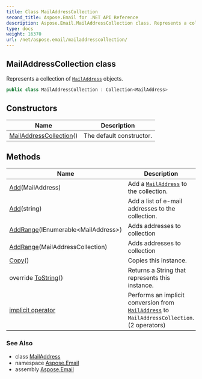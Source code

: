 ```yaml
---
title: Class MailAddressCollection
second_title: Aspose.Email for .NET API Reference
description: Aspose.Email.MailAddressCollection class. Represents a collection of MailAddress objects
type: docs
weight: 16370
url: /net/aspose.email/mailaddresscollection/
---
```

## MailAddressCollection class

Represents a collection of [`MailAddress`](../mailaddress/) objects.

```csharp
public class MailAddressCollection : Collection<MailAddress>
```

## Constructors

| Name | Description |
| --- | --- |
| [MailAddressCollection](mailaddresscollection/)() | The default constructor. |

## Methods

| Name | Description |
| --- | --- |
| [Add](../../aspose.email/mailaddresscollection/add/#add)(MailAddress) | Add a [`MailAddress`](../mailaddress/) to the collection. |
| [Add](../../aspose.email/mailaddresscollection/add/#add_2)(string) | Add a list of e-mail addresses to the collection. |
| [AddRange](../../aspose.email/mailaddresscollection/addrange/#addrange_1)(IEnumerable&lt;MailAddress&gt;) | Adds addresses to collection |
| [AddRange](../../aspose.email/mailaddresscollection/addrange/#addrange)(MailAddressCollection) | Adds addresses to collection |
| [Copy](../../aspose.email/mailaddresscollection/copy/)() | Copies this instance. |
| override [ToString](../../aspose.email/mailaddresscollection/tostring/)() | Returns a String that represents this instance. |
| [implicit operator](../../aspose.email/mailaddresscollection/op_implicit/#op_implicit) | Performs an implicit conversion from [`MailAddress`](../mailaddress/) to `MailAddressCollection`. (2 operators) |

### See Also

* class [MailAddress](../mailaddress/)
* namespace [Aspose.Email](../../aspose.email/)
* assembly [Aspose.Email](../../)


